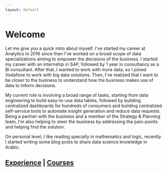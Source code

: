 ```yaml
---
layout: default
---
```

# Welcome
Let me give you a quick intro about myself. I've started my career at Analytics in 2016 since then I've worked on a broad scope of data specializations aiming to empower the decisions of the business. I started my career with an internship in SAP, followed by 1 year in consultancy as a BI consultant. After that, I wanted to work with more data, so I joined Vodafone to work with big data solutions. Then, I've realized that I want to be closer to the business to understand how the business makes use of data to inform decisions.

My current role is involving a  broad range of tasks, starting from data engineering to build easy-to-use data tables,  followed by building centralized dashboards for hundreds of consumers and building centralized self-service tools to automate insight generation and reduce data requests. Being a partner with the business and a member of the Strategy & Planning team, I'm also helping to steer the business by addressing the pain-points and helping find the solution.


On personal level, I like reading specially in mathematics and logic, recently I started writing some blog posts to share data science knowledge in Arabic.

## [Experience](./experience.html)  |   [Courses](./courses.html)


